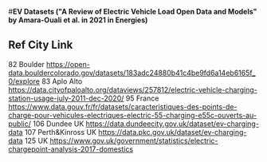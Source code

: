 #**EV Datasets ("A Review of Electric Vehicle Load Open Data and Models" by Amara-Ouali et al. in 2021 in Energies)**	
## Ref	City			Link
82	Boulder 		https://open-data.bouldercolorado.gov/datasets/183adc24880b41c4be9fd6a14eb6165f_0/explore
83	Aplo Alto		https://data.cityofpaloalto.org/dataviews/257812/electric-vehicle-charging-station-usage-july-2011-dec-2020/
95	France			https://www.data.gouv.fr/fr/datasets/caracteristiques-des-points-de-charge-pour-vehicules-electriques-electric-55-charging-e55c-ouverts-au-public/
106	Dundee UK		https://data.dundeecity.gov.uk/dataset/ev-charging-data
107	Perth&Kinross UK	https://data.pkc.gov.uk/dataset/ev-charging-data
125	UK			https://www.gov.uk/government/statistics/electric-chargepoint-analysis-2017-domestics
